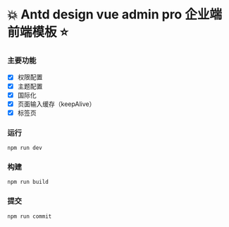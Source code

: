 # :boom: Antd design vue admin pro 企业端前端模板 :star:
### 主要功能

- [x] 权限配置
- [x] 主题配置
- [x] 国际化
- [x] 页面输入缓存（keepAlive）
- [x] 标签页
 
### 运行
```shell
npm run dev
```

### 构建
```shell
npm run build
```

### 提交

```shell
npm run commit
```
